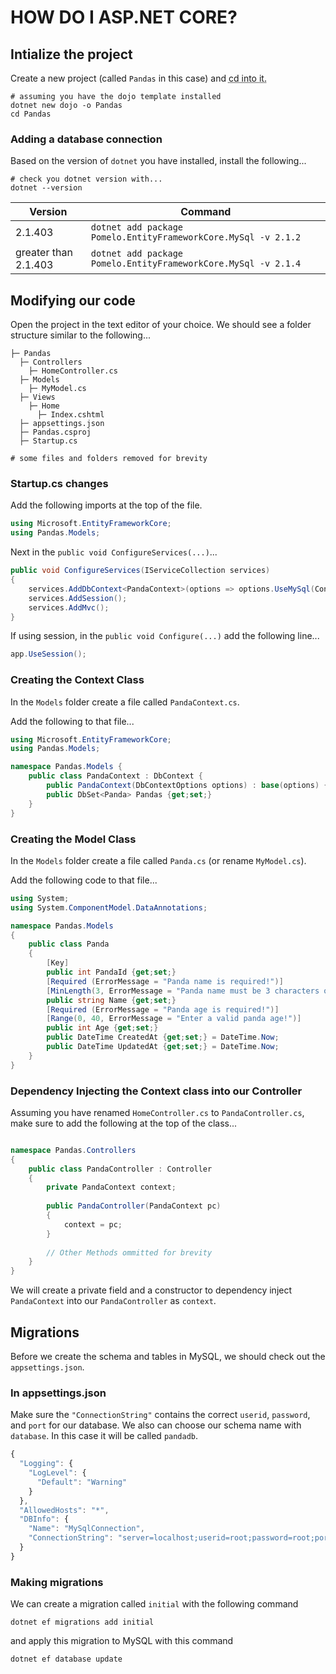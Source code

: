 # HOW DO I ASP.NET CORE?

## Intialize the project

Create a new project (called ```Pandas``` in this case) and <abbr title="change directory">cd</arrb> into it.

```
# assuming you have the dojo template installed
dotnet new dojo -o Pandas
cd Pandas
```

### Adding a database connection

Based on the version of ```dotnet``` you have installed, install the following...

```
# check you dotnet version with...
dotnet --version
```

| Version              | Command                                                            |
|----------------------|--------------------------------------------------------------------|
| 2.1.403              | ```dotnet add package Pomelo.EntityFrameworkCore.MySql -v 2.1.2``` |
| greater than 2.1.403 | ```dotnet add package Pomelo.EntityFrameworkCore.MySql -v 2.1.4``` |

## Modifying our code

Open the project in the text editor of your choice. We should see a folder structure similar to the following...

```
├─ Pandas
  ├─ Controllers
    ├─ HomeController.cs
  ├─ Models
    ├─ MyModel.cs
  ├─ Views
    ├─ Home
      ├─ Index.cshtml
  ├─ appsettings.json
  ├─ Pandas.csproj
  ├─ Startup.cs
  
# some files and folders removed for brevity
```

### Startup.cs changes

Add the following imports at the top of the file.

```csharp
using Microsoft.EntityFrameworkCore;
using Pandas.Models;
```

Next in the ```public void ConfigureServices(...)```...

```csharp
public void ConfigureServices(IServiceCollection services)
{
    services.AddDbContext<PandaContext>(options => options.UseMySql(Configuration["DBInfo:ConnectionString"]));
    services.AddSession();            
    services.AddMvc();
}
```

If using session, in the ```public void Configure(...)``` add the following line...

```csharp
app.UseSession();
```

### Creating the Context Class

In the ```Models``` folder create a file called ```PandaContext.cs```.

Add the following to that file...

```csharp
using Microsoft.EntityFrameworkCore;
using Pandas.Models;

namespace Pandas.Models {
    public class PandaContext : DbContext {
        public PandaContext(DbContextOptions options) : base(options) { }
        public DbSet<Panda> Pandas {get;set;}
    }
}
```

### Creating the Model Class

In the ```Models``` folder create a file called ```Panda.cs``` (or rename ```MyModel.cs```).

Add the following code to that file...

```csharp
using System;
using System.ComponentModel.DataAnnotations;

namespace Pandas.Models
{
    public class Panda
    {
        [Key]
        public int PandaId {get;set;}
        [Required (ErrorMessage = "Panda name is required!")]
        [MinLength(3, ErrorMessage = "Panda name must be 3 characters or more!")]
        public string Name {get;set;}
        [Required (ErrorMessage = "Panda age is required!")]
        [Range(0, 40, ErrorMessage = "Enter a valid panda age!")]
        public int Age {get;set;}
        public DateTime CreatedAt {get;set;} = DateTime.Now;
        public DateTime UpdatedAt {get;set;} = DateTime.Now;
    }
}
```

### Dependency Injecting the Context class into our Controller

Assuming you have renamed ```HomeController.cs``` to ```PandaController.cs```, make sure to add the following at the top of the class...

```csharp

namespace Pandas.Controllers
{
    public class PandaController : Controller
    {
        private PandaContext context;
        
        public PandaController(PandaContext pc)
        {
            context = pc;
        }
        
        // Other Methods ommitted for brevity
    }
}
```

We will create a private field and a constructor to dependency inject ```PandaContext``` into our ```PandaController``` as ```context```.

## Migrations

Before we create the schema and tables in MySQL, we should check out the ```appsettings.json```.

### In appsettings.json

Make sure the ```"ConnectionString"``` contains the correct ```userid```, ```password```, and ```port``` for our database. 
We also can choose our schema name with ```database```. In this case it will be called ```pandadb```.

```js
{
  "Logging": {
    "LogLevel": {
      "Default": "Warning"
    }
  },
  "AllowedHosts": "*",
  "DBInfo": {
    "Name": "MySqlConnection",
    "ConnectionString": "server=localhost;userid=root;password=root;port=3306;database=pandadb;SslMode=None"
  }
}
```

### Making migrations

We can create a migration called ```initial``` with the following command

```
dotnet ef migrations add initial
```

and apply this migration to MySQL with this command

```
dotnet ef database update
```
